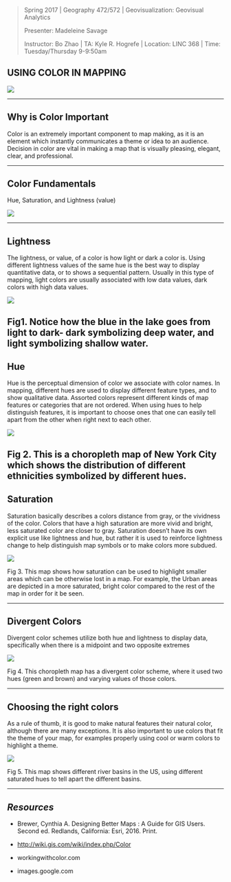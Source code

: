 
> Spring 2017 | Geography 472/572 | Geovisualization: Geovisual Analytics
>
> Presenter: Madeleine Savage
>
> Instructor: Bo Zhao | TA: Kyle R. Hogrefe | Location: LINC 368 | Time: Tuesday/Thursday 9-9:50am

## **USING COLOR IN MAPPING**

![](img/Rivers_c.jpg)

------

## **Why is Color Important**

Color is an extremely important component to map making, as it is an element which instantly 
communicates a theme or idea to an audience. Decision in color are vital in making a map
 that is visually pleasing, elegant, clear, and professional.

------

## **Color Fundamentals**

Hue, Saturation, and Lightness (value)

![](img/color_diagram.png)

------

## **Lightness**

The lightness, or value, of a color is how light or dark a color is. Using different lightness
values of the same hue is the best way to display quantitative data, or to shows a sequential
pattern. Usually in this type of mapping, light colors are usually associated with low data
values, dark colors with high data values.

![](img/water_depth.jpg)

Fig1. Notice how the blue in the lake goes from light to dark- dark symbolizing deep water, and light symbolizing
shallow water.
------

## **Hue**

Hue is the perceptual dimension of color we associate with color names. In mapping, different
hues are used to display different feature types, and to show qualitative data. Assorted colors
represent different kinds of map features or categories that are not ordered. When using hues
to help distinguish features, it is important to choose ones that one can easily tell apart
from the other when right next to each other.

![](img/ny_map.png)

Fig 2. This is a choropleth map of New York City which shows the distribution of different ethnicities
symbolized by different hues.
------

## **Saturation**

Saturation basically describes a colors distance from gray, or the vividness of the color.
Colors that have a high saturation are more vivid and bright, less saturated color are closer
to gray. Saturation doesn’t have its own explicit use like lightness and hue, but rather it
is used to reinforce lightness change to help distinguish map symbols or to make colors more
subdued.

![](img/SouthAmerica.jpg)

Fig 3. This map shows how saturation can be used to highlight smaller areas which can be otherwise lost in a map.
For example, the Urban areas are depicted in a more saturated, bright color compared to the rest of the map in order for it be seen.

------

## **Divergent Colors**

Divergent color schemes utilize both hue and lightness to display data, specifically when there
is a midpoint and two opposite extremes 

![](img/divergent.jpg)

Fig 4. This choropleth map has a divergent color scheme, where it used two hues (green and brown) and varying
values of those colors.

------

## **Choosing the right colors**

As a rule of thumb, it is good to make natural features their natural color, although there are
many exceptions. It is also important to use colors that fit the theme of your map, for examples
properly using cool or warm colors to highlight a theme.

![](img/river_basins.jpg)

Fig 5. This map shows different river basins in the US, using different saturated
 hues to tell apart the different basins.

------

## *Resources*

- Brewer, Cynthia A. Designing Better Maps : A Guide for GIS Users.
 Second ed. Redlands, California: Esri, 2016. Print.

- http://wiki.gis.com/wiki/index.php/Color

- workingwithcolor.com

- images.google.com


